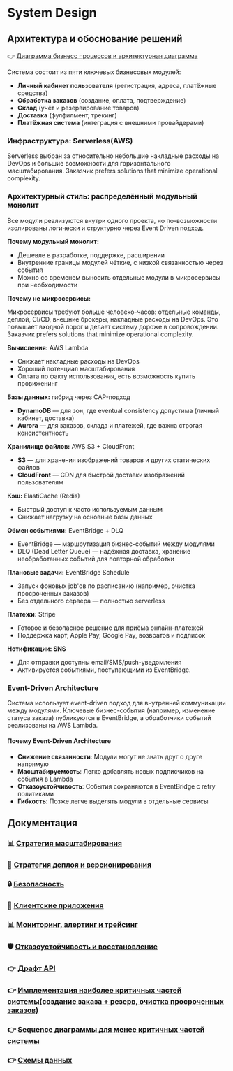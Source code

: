 # System Design

## Архитектура и обоснование решений

👉 [Диаграмма бизнесс процессов и архитектурная диаграмма](https://miro.com/welcomeonboard/T09WYStlK21EMTVkSEhhY3gvMER6dGxBVWpXMk81SnQvRXQ4Y2x0NXN3YWxOcWRoczlQaWNVWWVUWWpWVXo0M3lkVGUyZDVHNVlzUUkzTGM5TGUycTFkdTYxOEpuRml4QnMzN2lSajZ1YWhyR053OTR1TFlZaG8wQWEvNGNTdlVyVmtkMG5hNDA3dVlncnBvRVB2ZXBnPT0hdjE=?share_link_id=671538498817)

Система состоит из пяти ключевых бизнесовых модулей:

* **Личный кабинет пользователя** (регистрация, адреса, платёжные средства)
* **Обработка заказов** (создание, оплата, подтверждение)
* **Склад** (учёт и резервирование товаров)
* **Доставка** (фулфилмент, трекинг)
* **Платёжная система** (интеграция с внешними провайдерами)

### Инфраструктура: Serverless(AWS)

Serverless выбран за относительно небольшие накладные расходы на DevOps и большие возможности для горизонтального масштабирования. Заказчик prefers solutions that minimize operational complexity.

### Архитектурный стиль: распределённый модульный монолит

Все модули реализуются внутри одного проекта, но по-возможности изолированы логически и структурно через Event Driven подход.

**Почему модульный монолит:**

* Дешевле в разработке, поддержке, расширении
* Внутренние границы модулей чёткие, с низкой связанностью через события
* Можно со временем выносить отдельные модули в микросервисы при необходимости

**Почему не микросервисы:**

Микросервисы требуют больше человеко-часов: отдельные команды, деплой, CI/CD, внешние брокеры, накладные расходы на DevOps. Это повышает входной порог и делает систему дороже в сопровождении. Заказчик prefers solutions that minimize operational complexity.

**Вычисления:** AWS Lambda

* Снижает накладные расходы на DevOps
* Хороший потенциал масштабирования
* Оплата по факту использования, есть возможность купить провиженинг

**Базы данных:** гибрид через CAP-подход

* **DynamoDB** — для зон, где eventual consistency допустима (личный кабинет, доставка)
* **Aurora** — для заказов, склада и платежей, где важна строгая консистентность

**Хранилище файлов:** AWS S3 + CloudFront

* **S3** — для хранения изображений товаров и других статических файлов
* **CloudFront** — CDN для быстрой доставки изображений пользователям

**Кэш:** ElastiCache (Redis)

* Быстрый доступ к часто используемым данным
* Снижает нагрузку на основные базы данных

**Обмен событиями:** EventBridge + DLQ

* EventBridge — маршрутизация бизнес-событий между модулями
* DLQ (Dead Letter Queue) — надёжная доставка, хранение необработанных событий для повторной обработки

**Плановые задачи:** EventBridge Schedule

* Запуск фоновых job'ов по расписанию (например, очистка просроченных заказов)
* Без отдельного сервера — полностью serverless

**Платежи:** Stripe

* Готовое и безопасное решение для приёма онлайн-платежей
* Поддержка карт, Apple Pay, Google Pay, возвратов и подписок

**Нотификации: SNS**

* Для отправки доступны email/SMS/push-уведомления
* Активируется событиями, поступающими из EventBridge.

### Event-Driven Architecture

Система использует event-driven подход для внутренней коммуникации между модулями. Ключевые бизнес-события (например, изменение статуса заказа) публикуются в EventBridge, а обработчики событий реализованы на AWS Lambda.

#### Почему Event-Driven Architecture

- **Снижение связанности**: Модули могут не знать друг о друге напрямую
- **Масштабируемость**: Легко добавлять новых подписчиков на события в Lambda
- **Отказоустойчивость**: События сохраняются в EventBridge с retry политиками
- **Гибкость**: Позже легче выделять модули в отдельные сервисы

## Документация

### 📊 [Стратегия масштабирования](Scaling.md)

### 🚀 [Стратегия деплоя и версионирования](Deployment.md)

### 🔒 [Безопасность](Security.md)

### 📱 [Клиентские приложения](ClientApplications.md)

### 📊 [Мониторинг, алертинг и трейсинг](Monitoring.md)

### 🛡️ [Отказоустойчивость и восстановление](FaultTolerance.md)

### 👉 [Драфт API](https://artemshadrunov.github.io/ScalableOrderProcessingSystem/api.html)

### 👉 [Имплементация наиболее критичных частей системы(создание заказа + резерв, очистка просроченных заказов)](https://github.com/artemshadrunov/ScalableOrderProcessingSystem/tree/master/Implementation)

### 👉 [Sequence диаграммы для менее критичных частей системы](https://artemshadrunov.github.io/ScalableOrderProcessingSystem/diagrams.html)

### 👉 [Схемы данных](https://artemshadrunov.github.io/ScalableOrderProcessingSystem/data-schemas.html)

